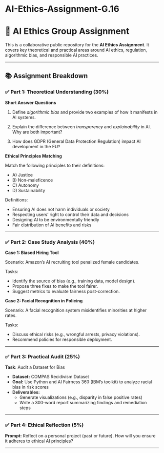 # AI-Ethics-Assignment-G.16
# 🤖 AI Ethics Group Assignment

This is a collaborative public repository for the **AI Ethics Assignment**. It covers key theoretical and practical areas around AI ethics, regulation, algorithmic bias, and responsible AI practices.

---

## 📚 Assignment Breakdown

### ✅ Part 1: Theoretical Understanding (30%)

**Short Answer Questions**

1. Define *algorithmic bias* and provide two examples of how it manifests in AI systems.

2. Explain the difference between *transparency* and *explainability* in AI. Why are both important?

3. How does GDPR (General Data Protection Regulation) impact AI development in the EU?

**Ethical Principles Matching**

Match the following principles to their definitions:

- A) Justice  
- B) Non-maleficence  
- C) Autonomy  
- D) Sustainability

Definitions:

- Ensuring AI does not harm individuals or society  
- Respecting users’ right to control their data and decisions  
- Designing AI to be environmentally friendly  
- Fair distribution of AI benefits and risks

---

### ✅ Part 2: Case Study Analysis (40%)

**Case 1: Biased Hiring Tool**

Scenario: Amazon’s AI recruiting tool penalized female candidates.

Tasks:
- Identify the source of bias (e.g., training data, model design).
- Propose three fixes to make the tool fairer.
- Suggest metrics to evaluate fairness post-correction.

**Case 2: Facial Recognition in Policing**

Scenario: A facial recognition system misidentifies minorities at higher rates.

Tasks:
- Discuss ethical risks (e.g., wrongful arrests, privacy violations).
- Recommend policies for responsible deployment.

---

### ✅ Part 3: Practical Audit (25%)

**Task:** Audit a Dataset for Bias

- **Dataset:** COMPAS Recidivism Dataset  
- **Goal:** Use Python and AI Fairness 360 (IBM’s toolkit) to analyze racial bias in risk scores  
- **Deliverables:**  
  - Generate visualizations (e.g., disparity in false positive rates)  
  - Write a 300-word report summarizing findings and remediation steps  

---

### ✅ Part 4: Ethical Reflection (5%)

**Prompt:** Reflect on a personal project (past or future). How will you ensure it adheres to ethical AI principles?

---



